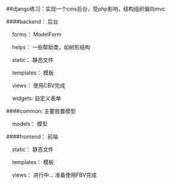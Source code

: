 ##django练习：实现一个cms后台，受php影响，结构组织偏向mvc

####backend： 后台

    forms： ModelForm

    helps： 一些帮助类，如树形结构

    static： 静态文件

    templates： 模板

    views： 使用CBV完成

    widgets: 自定义表单

####common: 主要放置模型

    models： 模型

####frontend： 前端

    static： 静态文件

    templates： 模板

    views： 进行中... 准备使用FBV完成